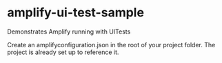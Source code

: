 # amplify-ui-test-sample

Demonstrates Amplify running with UITests

Create an amplifyconfiguration.json in the root of your project folder. The project is already set up to reference it.
